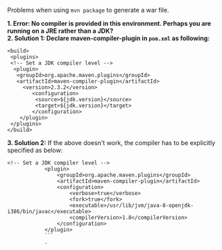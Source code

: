 Problems when using `mvn package` to generate a war file.

**1. Error: No compiler is provided in this environment. Perhaps you are running on a JRE rather than a JDK?**  
**2. Solution 1: Declare maven-compiler-plugin in `pom.xml` as following:**
```
<build>
 <plugins>
 <!-- Set a JDK compiler level -->
  <plugin>
   <groupId>org.apache.maven.plugins</groupId>
   <artifactId>maven-compiler-plugin</artifactId>
	 <version>2.3.2</version>
		<configuration>
		 <source>${jdk.version}</source>
		 <target>${jdk.version}</target>
		</configuration>
	</plugin>
 </plugins>
</build>
```  
**3. Solution 2:** If the above doesn't work, the compiler has to be explicitly specified as below:
```
<!-- Set a JDK compiler level -->
			<plugin>
				<groupId>org.apache.maven.plugins</groupId>
				<artifactId>maven-compiler-plugin</artifactId>				
				<configuration>
					<verbose>true</verbose>
					<fork>true</fork>
					<executable>/usr/lib/jvm/java-8-openjdk-i386/bin/javac</executable>
					<compilerVersion>1.8</compilerVersion>
				</configuration>
			</plugin>
			```  
			.




